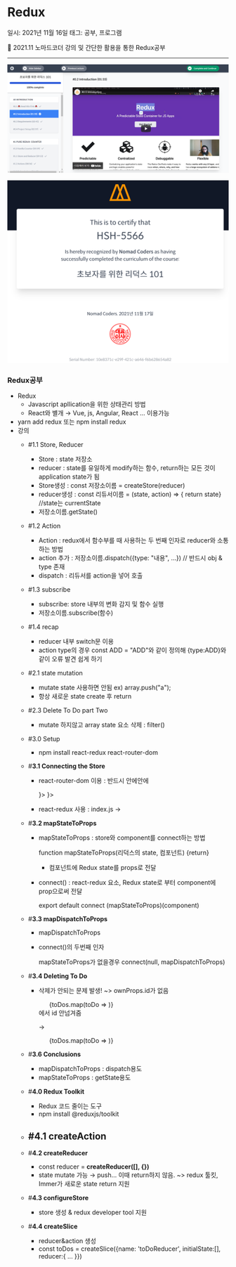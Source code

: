 # Redux

일시: 2021년 11월 16일
태그: 공부, 프로그램

<aside>
📌 2021.11 노마드코더 강의 및 간단한 활용을 통한 Redux공부

</aside>

---

![Untitled](Redux%200941a68b7f2d4f01a834770120e0bdfc/Untitled.png)

![Untitled](Redux%200941a68b7f2d4f01a834770120e0bdfc/Untitled%201.png)

### Redux공부

- Redux
    - Javascript apllication을 위한 상태관리 방법
    - React와 별개 → Vue, js, Angular, React ... 이용가능
- yarn add redux 또는 npm install redux
- 강의
    - #1.1 Store, Reducer
        - Store : state 저장소
        - reducer : state를 유일하게 modify하는 함수, return하는 모든 것이 application state가 됨
        - Store생성 : const 저장소이름 = createStore(reducer)
        - reducer생성 : const 리듀서이름 = (state, action) ⇒ { return state} //state는 currentState
        - 저장소이름.getState()
    - #1.2 Action
        - Action : redux에서 함수부를 때 사용하는 두 번째 인자로 reducer와 소통하는 방법
        - action 추가 : 저장소이름.dispatch({type: "내용", ...}) // 반드시 obj & type 존재
        - dispatch : 리듀서를 action을 넣어 호출
    - #1.3 subscribe
        - subscribe: store 내부의 변화 감지 및 함수 실행
        - 저장소이름.subscribe(함수)
    - #1.4 recap
        - reducer 내부 switch문 이용
        - action type의 경우 const ADD = "ADD"와 같이 정의해 {type:ADD}와 같이 오류 발견 쉽게 하기
    - #2.1 state mutation
        - mutate state 사용하면 안됨 ex) array.push("a");
        - 항상 새로운 state create 후 return
    - #2.3 Delete To Do part Two
        - mutate 하지않고 array state 요소 삭제 : filter()
    - #3.0 Setup
        - npm install react-redux react-router-dom
    - #**3.1 Connecting the Store**
        - react-router-dom 이용 : 반드시 <Router>안에<Routes>안에 <Route>
            
            <Router>
              <Routes>
                <Route path="/" element={<Home/>}></Route>
                <Route path="/:id" element={<Detail/>}></Route>
              </Routes>
            </Router>
            
        - react-redux 사용 : index.js → <Provider store={store}><App /></Provider>
    - #**3.2 mapStateToProps**
        - mapStateToProps : store와 component를 connect하는 방법
            
            function mapStateToProps(리덕스의 state, 컴포넌트) {return}
            
             - 컴포넌트에 Redux state를 props로 전달 
            
        - connect() : react-redux 요소, Redux state로 부터 component에 prop으로써 전달
            
            export default connect (mapStateToProps)(component)
            
    - #**3.3 mapDispatchToProps**
        - mapDispatchToProps
        - connect()의 두번째 인자
            
            mapStateToProps가 없을경우 connect(null, mapDispatchToProps)
            
    - #**3.4 Deleting To Do**
        - 삭제가 안되는 문제 발생! ~> ownProps.id가 없음
            
            <ul>{toDos.map(toDo => <ToDo text={toDo.text} key={[toDo.id](http://todo.id/)}/>)}</ul>에서 id 안넘겨줌
            
            → <ul>{toDos.map(toDo => <ToDo text={toDo.text} id={[toDo.id](http://todo.id/)} key={[toDo.id](http://todo.id/)}/>)}</ul>
            
    - #**3.6 Conclusions**
        - mapDispatchToProps : dispatch용도
        - mapStateToProps : getState용도
    - #**4.0 Redux Toolkit**
        - Redux 코드 줄이는 도구
        - npm install @reduxjs/toolkit
    - #**4.1 createAction**
        - 
    - #**4.2 createReducer**
        - const reducer = **createReducer([], {})**
        - state mutate 가능 → push... 이때 return하지 않음.  ~> redux 툴킷, Immer가 새로운 state return 지원
    - #**4.3 configureStore**
        - store 생성 & redux developer tool 지원
    - #**4.4 createSlice**
        - reducer&action 생성
        - const toDos = createSlice({name: 'toDoReducer', initialState:[], reducer:{ ... }})
